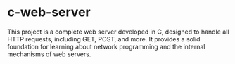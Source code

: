 # c-web-server
This project is a complete web server developed in C, designed to handle all HTTP requests, including GET, POST, and more. It provides a solid foundation for learning about network programming and the internal mechanisms of web servers.
